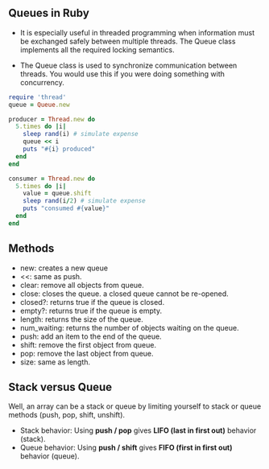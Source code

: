 ## Queues in Ruby

- It is especially useful in threaded programming when information must be exchanged safely between multiple threads. The Queue class implements all the required locking semantics.

- The Queue class is used to synchronize communication between threads. You would use this if you were doing something with concurrency.

```ruby
require 'thread'
queue = Queue.new

producer = Thread.new do
  5.times do |i|
    sleep rand(i) # simulate expense
    queue << i
    puts "#{i} produced"
  end
end

consumer = Thread.new do
  5.times do |i|
    value = queue.shift
    sleep rand(i/2) # simulate expense
    puts "consumed #{value}"
  end
end
```

## Methods

- new: creates a new queue
- <<: same as push.
- clear: remove all objects from queue.
- close: closes the queue. a closed queue cannot be re-opened.
- closed?: returns true if the queue is closed.
- empty?: returns true if the queue is empty.
- length: returns the size of the queue.
- num_waiting: returns the number of objects waiting on the queue.
- push: add an item to the end of the queue.
- shift: remove the first object from queue.
- pop: remove the last object from queue.
- size: same as length.

## Stack versus Queue

Well, an array can be a stack or queue by limiting yourself to stack or queue methods (push, pop, shift, unshift).

- Stack behavior: Using **push / pop** gives **LIFO (last in first out)** behavior (stack).
- Queue behavior: Using **push / shift** gives **FIFO (first in first out)** behavior (queue).
